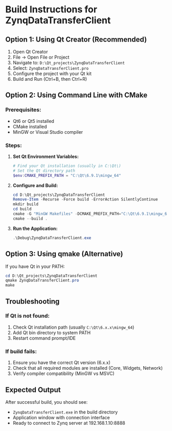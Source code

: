 # Build Instructions for ZynqDataTransferClient

## Option 1: Using Qt Creator (Recommended)

1. Open Qt Creator
2. File → Open File or Project
3. Navigate to: `D:\Qt_projects\ZynqDataTransferClient`
4. Select: `ZynqDataTransferClient.pro`
5. Configure the project with your Qt kit
6. Build and Run (Ctrl+B, then Ctrl+R)

## Option 2: Using Command Line with CMake

### Prerequisites:
- Qt6 or Qt5 installed
- CMake installed
- MinGW or Visual Studio compiler

### Steps:

1. **Set Qt Environment Variables:**
   ```powershell
   # Find your Qt installation (usually in C:\Qt\)
   # Set the Qt directory path
   $env:CMAKE_PREFIX_PATH = "C:\Qt\6.9.1\mingw_64"
   ```

2. **Configure and Build:**
   ```powershell
   cd D:\Qt_projects\ZynqDataTransferClient
   Remove-Item -Recurse -Force build -ErrorAction SilentlyContinue
   mkdir build
   cd build
   cmake -G "MinGW Makefiles" -DCMAKE_PREFIX_PATH="C:\Qt\6.9.1\mingw_64" ..
   cmake --build .
   ```

3. **Run the Application:**
   ```powershell
   .\Debug\ZynqDataTransferClient.exe
   ```

## Option 3: Using qmake (Alternative)

If you have Qt in your PATH:

```powershell
cd D:\Qt_projects\ZynqDataTransferClient
qmake ZynqDataTransferClient.pro
make
```

## Troubleshooting

### If Qt is not found:
1. Check Qt installation path (usually `C:\Qt\6.x.x\mingw_64`)
2. Add Qt bin directory to system PATH
3. Restart command prompt/IDE

### If build fails:
1. Ensure you have the correct Qt version (6.x.x)
2. Check that all required modules are installed (Core, Widgets, Network)
3. Verify compiler compatibility (MinGW vs MSVC)

## Expected Output

After successful build, you should see:
- `ZynqDataTransferClient.exe` in the build directory
- Application window with connection interface
- Ready to connect to Zynq server at 192.168.1.10:8888
